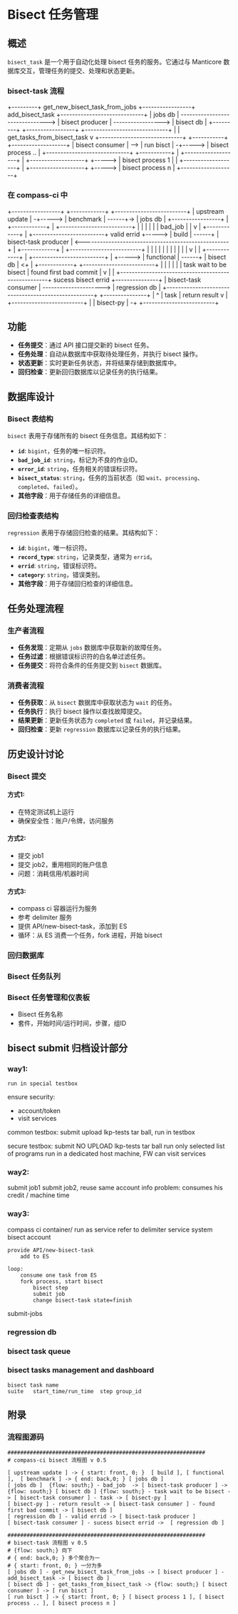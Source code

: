 # Bisect 任务管理

## 概述

`bisect_task` 是一个用于自动化处理 bisect 任务的服务。它通过与 Manticore 数据库交互，管理任务的提交、处理和状态更新。

### bisect-task 流程

+---------+  get_new_bisect_task_from_jobs   +-----------------+  add_bisect_task   +-----------------------------+
| jobs db | -------------------------------> | bisect producer | -----------------> |          bisect db          |
+---------+                                  +-----------------+                    +-----------------------------+
                                                                                      |
                                                                                      | get_tasks_from_bisect_task
                                                                                      v
                                                                                    +-----------------------------+     +-----------+          +-------------------+
                                                                                    |       bisect consumer       | --> | run bisct | -+-----> | bisect process .. |
                                                                                    +-----------------------------+     +-----------+  |       +-------------------+
                                                                                                                                       |       +-------------------+
                                                                                                                                       +-----> | bisect process 1  |
                                                                                                                                       |       +-------------------+
                                                                                                                                       |       +-------------------+
                                                                                                                                       +-----> | bisect process n  |
                                                                                                                                               +-------------------+
### 在 compass-ci 中

+-----------------+          +------------+           +-------------------------+
| upstream update | -+-----> | benchmark  | ------+-> |         jobs db         |
+-----------------+  |       +------------+       |   +-------------------------+
                     |                            |     |
                     |                            |     | bad_job
                     |                            |     v
                     |       +------------+       |   +-------------------------+                            valid errid
                     +-----> |   build    | ------+   |  bisect-task producer   | <---------------------------------------------------+
                     |       +------------+       |   +-------------------------+                                                     |
                     |                            |     |                                                                             |
                     |                            |     |                                                                             |
                     |                            |     v                                                                             |
                     |       +------------+       |   +-------------------------+                                                     |
                     +-----> | functional | ------+   |        bisect db        | <+                                                  |
                             +------------+           +-------------------------+  |                                                  |
                                                        |                          |                                                  |
                                                        | task wait to be bisect   | found first bad commit                           |
                                                        v                          |                                                  |
                                                      +----------------------------------------------------+  sucess bisect errid   +---------------+
                                                      |                bisect-task consumer                | ---------------------> | regression db |
                                                      +----------------------------------------------------+                        +---------------+
                                                        |                          ^
                                                        | task                     | return result
                                                        v                          |
                                                      +-------------------------+  |
                                                      |        bisect-py        | -+
                                                      +-------------------------+
## 功能

- **任务提交**：通过 API 接口提交新的 bisect 任务。
- **任务处理**：自动从数据库中获取待处理任务，并执行 bisect 操作。
- **状态更新**：实时更新任务状态，并将结果存储到数据库中。
- **回归检查**：更新回归数据库以记录任务的执行结果。

## 数据库设计

### Bisect 表结构

`bisect` 表用于存储所有的 bisect 任务信息。其结构如下：

- **`id`**: `bigint`，任务的唯一标识符。
- **`bad_job_id`**: `string`，标记为不良的作业ID。
- **`error_id`**: `string`，任务相关的错误标识符。
- **`bisect_status`**: `string`，任务的当前状态（如 `wait`、`processing`、`completed`、`failed`）。
- **其他字段**：用于存储任务的详细信息。

### 回归检查表结构

`regression` 表用于存储回归检查的结果。其结构如下：

- **`id`**: `bigint`，唯一标识符。
- **`record_type`**: `string`，记录类型，通常为 `errid`。
- **`errid`**: `string`，错误标识符。
- **`category`**: `string`，错误类别。
- **其他字段**：用于存储回归检查的详细信息。

## 任务处理流程

### 生产者流程

- **任务发现**：定期从 `jobs` 数据库中获取新的故障任务。
- **任务过滤**：根据错误标识符的白名单过滤任务。
- **任务提交**：将符合条件的任务提交到 `bisect` 数据库。

### 消费者流程

- **任务获取**：从 `bisect` 数据库中获取状态为 `wait` 的任务。
- **任务执行**：执行 bisect 操作以查找故障提交。
- **结果更新**：更新任务状态为 `completed` 或 `failed`，并记录结果。
- **回归检查**：更新 `regression` 数据库以记录任务的执行结果。

## 历史设计讨论

### Bisect 提交

#### 方式1:
- 在特定测试机上运行
- 确保安全性：账户/令牌，访问服务

#### 方式2:
- 提交 job1
- 提交 job2，重用相同的账户信息
- 问题：消耗信用/机器时间

#### 方式3:
- compass ci 容器运行为服务
- 参考 delimiter 服务
- 提供 API/new-bisect-task，添加到 ES
- 循环：从 ES 消费一个任务，fork 进程，开始 bisect

### 回归数据库
### Bisect 任务队列
### Bisect 任务管理和仪表板

- Bisect 任务名称
- 套件，开始时间/运行时间，步骤，组ID

## bisect submit 归档设计部分

### way1:
	run in special testbox

ensure security:
- account/token
- visit services


common testbox:
	submit upload lkp-tests tar ball, run in testbox

secure testbox:
	submit NO UPLOAD lkp-tests tar ball
	run only selected list of programs
	run in a dedicated host machine, FW can visit services


### way2:
submit job1
	submit job2, reuse same account info
problem: consumes his credit / machine time

### way3:
compass ci container/ run as service
refer to delimiter service
	system bisect account

	provide API/new-bisect-task
		add to ES
	
	loop:
		consume one task from ES
		fork process, start bisect
			bisect step
			submit job
			change bisect-task state=finish

submit-jobs

### regression db
### bisect task queue
### bisect tasks management and dashboard

	bisect task name	
	suite	start_time/run_time  step group_id

## 附录

### 流程图源码

```
##############################################################
# compass-ci bisect 流程图 v 0.5

[ upstream update ] -> { start: front, 0; }  [ build ], [ functional ],  [ benchmark ] -> { end: back,0; } [ jobs db ]
[ jobs db ]  {flow: south;} - bad_job  -> [ bisect-task producer ] -> {flow: south;} [ bisect db ] {flow: south;} - task wait to be bisect -> [ bisect-task consumer ] - task -> [ bisect-py ]
[ bisect-py ] - return result -> [ bisect-task consumer ] - found first bad commit -> [ bisect db ]
[ regression db ] - valid errid -> [ bisect-task producer ]
[ bisect-task consumer ] - sucess bisect errid ->  [ regression db ]
```

```
##############################################################
# bisect-task 流程图 v 0.5
# {flow: south;} 向下
# { end: back,0; } 多个聚合为一
# { start: front, 0; } 一分为多
[ jobs db ] - get_new_bisect_task_from_jobs -> [ bisect producer ] - add_bisect_task -> [ bisect db ]
[ bisect db ] - get_tasks_from_bisect_task -> {flow: south;} [ bisect consumer ] -> [ run bisct ]
[ run bisct ] -> { start: front, 0; } [ bisect process 1 ], [ bisect process .. ], [ bisect process n ]
```

